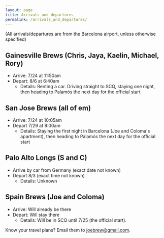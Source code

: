 ```yaml
---
layout: page
title: Arrivals and departures
permalink: /arrivals_and_departures/
---
```


(All arrivals/departures are from the Barcelona airport, unless otherwise specified)

## Gainesville Brews (Chris, Jaya, Kaelin, Michael, Rory)

- Arrive: 7/24 at 11:50am   
- Depart: 8/6 at 6:40am  
    - Details: Renting a car. Driving straight to SCQ, staying one night, then heading to Palamós the next day for the official start

## San Jose Brews (all of em)

- Arrive: 7/24 at 10:05am  
- Depart 7/29 at 8:00am   
    - Details: Staying the first night in Barcelona (Joe and Coloma's apartment), then heading to Palamós the next day for the official start

## Palo Alto Longs (S and C) 

- Arrive by car from Germany (exact date not known)   
- Depart 8/3 (exact time not known)  
    - Details: Unknown

## Spain Brews (Joe and Coloma) 

- Arrive: Will already be there    
- Depart: Will stay there    
    - Details: Will be in SCQ until 7/25 (the official start).

Know your travel plans?  Email them to joebrew@gmail.com.